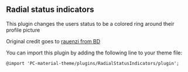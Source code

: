 Radial status indicators
--
This plugin changes the users status to be a colored ring around their profile picture

Original credit goes to [rauenzi from BD](https://github.com/rauenzi/BetterDiscordAddons/tree/master/Themes/RadialStatus)

You can import this plugin by adding the following line to your theme file:

`@import 'PC-material-theme/plugins/RadialStatusIndicators/plugin';`
